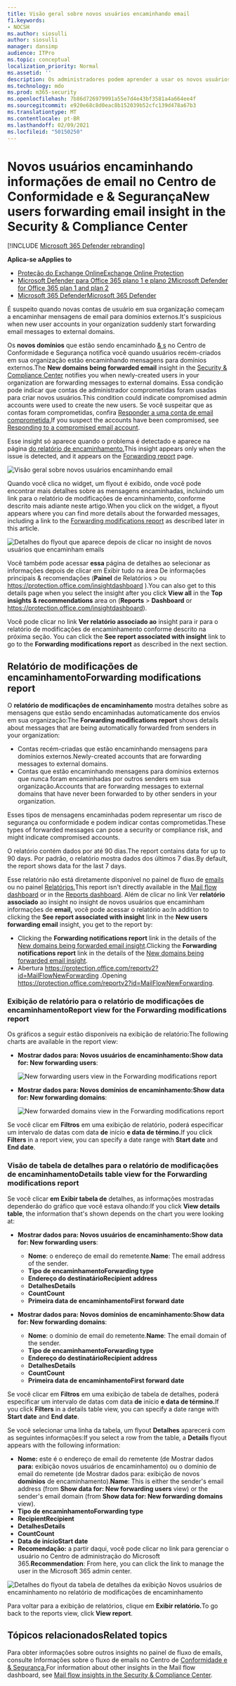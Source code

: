 ```yaml
---
title: Visão geral sobre novos usuários encaminhando email
f1.keywords:
- NOCSH
ms.author: siosulli
author: siosulli
manager: dansimp
audience: ITPro
ms.topic: conceptual
localization_priority: Normal
ms.assetid: ''
description: Os administradores podem aprender a usar os novos usuários que encaminham informações de & email no Centro de Conformidade e Segurança para investigar quando os usuários em sua organização estão encaminhando mensagens para novos domínios.
ms.technology: mdo
ms.prod: m365-security
ms.openlocfilehash: 7b86d726979991a55e7d4e43bf3581a4a664ee4f
ms.sourcegitcommit: e920e68c8d0eac8b152039b52cfc139d478a67b3
ms.translationtype: MT
ms.contentlocale: pt-BR
ms.lasthandoff: 02/09/2021
ms.locfileid: "50150250"
---
```

# <a name="new-users-forwarding-email-insight-in-the-security--compliance-center"></a><span data-ttu-id="be42c-103">Novos usuários encaminhando informações de email no Centro de Conformidade e & Segurança</span><span class="sxs-lookup"><span data-stu-id="be42c-103">New users forwarding email insight in the Security & Compliance Center</span></span>

[!INCLUDE [Microsoft 365 Defender rebranding](../includes/microsoft-defender-for-office.md)]

<span data-ttu-id="be42c-104">**Aplica-se a**</span><span class="sxs-lookup"><span data-stu-id="be42c-104">**Applies to**</span></span>
- [<span data-ttu-id="be42c-105">Proteção do Exchange Online</span><span class="sxs-lookup"><span data-stu-id="be42c-105">Exchange Online Protection</span></span>](https://go.microsoft.com/fwlink/?linkid=2148611)
- [<span data-ttu-id="be42c-106">Microsoft Defender para Office 365 plano 1 e plano 2</span><span class="sxs-lookup"><span data-stu-id="be42c-106">Microsoft Defender for Office 365 plan 1 and plan 2</span></span>](https://go.microsoft.com/fwlink/?linkid=2148715)
- [<span data-ttu-id="be42c-107">Microsoft 365 Defender</span><span class="sxs-lookup"><span data-stu-id="be42c-107">Microsoft 365 Defender</span></span>](https://go.microsoft.com/fwlink/?linkid=2118804)

<span data-ttu-id="be42c-108">É suspeito quando novas contas de usuário em sua organização começam a encaminhar mensagens de email para domínios externos.</span><span class="sxs-lookup"><span data-stu-id="be42c-108">It's suspicious when new user accounts in your organization suddenly start forwarding email messages to external domains.</span></span>

<span data-ttu-id="be42c-109">Os **novos domínios** que estão sendo encaminhado [& s](https://protection.office.com) no Centro de Conformidade e Segurança notifica você quando usuários recém-criados em sua organização estão encaminhando mensagens para domínios externos.</span><span class="sxs-lookup"><span data-stu-id="be42c-109">The **New domains being forwarded email** insight in the [Security & Compliance Center](https://protection.office.com) notifies you when newly-created users in your organization are forwarding messages to external domains.</span></span> <span data-ttu-id="be42c-110">Essa condição pode indicar que contas de administrador comprometidas foram usadas para criar novos usuários.</span><span class="sxs-lookup"><span data-stu-id="be42c-110">This condition could indicate compromised admin accounts were used to create the new users.</span></span> <span data-ttu-id="be42c-111">Se você suspeitar que as contas foram comprometidas, confira [Responder a uma conta de email comprometida.](responding-to-a-compromised-email-account.md)</span><span class="sxs-lookup"><span data-stu-id="be42c-111">If you suspect the accounts have been compromised, see [Responding to a compromised email account](responding-to-a-compromised-email-account.md).</span></span>

<span data-ttu-id="be42c-112">Esse insight só aparece quando o problema é detectado e aparece na página [do relatório de encaminhamento.](view-mail-flow-reports.md#forwarding-report)</span><span class="sxs-lookup"><span data-stu-id="be42c-112">This insight appears only when the issue is detected, and it appears on the [Forwarding report](view-mail-flow-reports.md#forwarding-report) page.</span></span>

![Visão geral sobre novos usuários encaminhando email](../../media/mfi-new-users-forwarding-email.png)

<span data-ttu-id="be42c-114">Quando você clica no widget, um flyout é exibido, onde você pode encontrar [](#forwarding-modifications-report) mais detalhes sobre as mensagens encaminhadas, incluindo um link para o relatório de modificações de encaminhamento, conforme descrito mais adiante neste artigo.</span><span class="sxs-lookup"><span data-stu-id="be42c-114">When you click on the widget, a flyout appears where you can find more details about the forwarded messages, including a link to the [Forwarding modifications report](#forwarding-modifications-report) as described later in this article.</span></span>

![Detalhes do flyout que aparece depois de clicar no insight de novos usuários que encaminham emails](../../media/mfi-new-users-forwarding-email-details.png)

<span data-ttu-id="be42c-116">Você também pode acessar **essa** página de detalhes  ao selecionar as informações depois de clicar em Exibir tudo na área De informações principais & recomendações (**Painel** de Relatórios \>  ou <https://protection.office.com/insightdashboard> ).</span><span class="sxs-lookup"><span data-stu-id="be42c-116">You can also get to this details page when you select the insight after you click **View all** in the **Top insights & recommendations** area on (**Reports** \> **Dashboard** or <https://protection.office.com/insightdashboard>).</span></span>

<span data-ttu-id="be42c-117">Você pode clicar no link **Ver relatório associado ao** insight para ir para o relatório de modificações de encaminhamento conforme descrito na próxima seção. </span><span class="sxs-lookup"><span data-stu-id="be42c-117">You can click the **See report associated with insight** link to go to the **Forwarding modifications report** as described in the next section.</span></span>

## <a name="forwarding-modifications-report"></a><span data-ttu-id="be42c-118">Relatório de modificações de encaminhamento</span><span class="sxs-lookup"><span data-stu-id="be42c-118">Forwarding modifications report</span></span>

<span data-ttu-id="be42c-119">O **relatório de modificações de encaminhamento** mostra detalhes sobre as mensagens que estão sendo encaminhadas automaticamente dos envios em sua organização:</span><span class="sxs-lookup"><span data-stu-id="be42c-119">The **Forwarding modifications report** shows details about messages that are being automatically forwarded from senders in your organization:</span></span>

- <span data-ttu-id="be42c-120">Contas recém-criadas que estão encaminhando mensagens para domínios externos.</span><span class="sxs-lookup"><span data-stu-id="be42c-120">Newly-created accounts that are forwarding messages to external domains.</span></span>
- <span data-ttu-id="be42c-121">Contas que estão encaminhando mensagens para domínios externos que nunca foram encaminhadas por outros senders em sua organização.</span><span class="sxs-lookup"><span data-stu-id="be42c-121">Accounts that are forwarding messages to external domains that have never been forwarded to by other senders in your organization.</span></span>

<span data-ttu-id="be42c-122">Esses tipos de mensagens encaminhadas podem representar um risco de segurança ou conformidade e podem indicar contas comprometidas.</span><span class="sxs-lookup"><span data-stu-id="be42c-122">These types of forwarded messages can pose a security or compliance risk, and might indicate compromised accounts.</span></span>

<span data-ttu-id="be42c-123">O relatório contém dados por até 90 dias.</span><span class="sxs-lookup"><span data-stu-id="be42c-123">The report contains data for up to 90 days.</span></span> <span data-ttu-id="be42c-124">Por padrão, o relatório mostra dados dos últimos 7 dias.</span><span class="sxs-lookup"><span data-stu-id="be42c-124">By default, the report shows data for the last 7 days.</span></span>

<span data-ttu-id="be42c-125">Esse relatório não está diretamente disponível no painel de fluxo de [emails](mail-flow-insights-v2.md) ou no painel [Relatórios.](view-mail-flow-reports.md)</span><span class="sxs-lookup"><span data-stu-id="be42c-125">This report isn't directly available in the [Mail flow dashboard](mail-flow-insights-v2.md) or in the [Reports dashboard](view-mail-flow-reports.md).</span></span> <span data-ttu-id="be42c-126">Além de clicar no link Ver **relatório associado** ao insight no insight de novos usuários que encaminham informações de **email,** você pode acessar o relatório ao:</span><span class="sxs-lookup"><span data-stu-id="be42c-126">In addition to clicking the **See report associated with insight** link in the **New users forwarding email** insight, you get to the report by:</span></span>

- <span data-ttu-id="be42c-127">Clicking the **Forwarding notifications report** link in the details of the [New domains being forwarded email insight](mfi-new-domains-being-forwarded-email.md).</span><span class="sxs-lookup"><span data-stu-id="be42c-127">Clicking the **Forwarding notifications report** link in the details of the [New domains being forwarded email insight](mfi-new-domains-being-forwarded-email.md).</span></span>
- <span data-ttu-id="be42c-128">Abertura <https://protection.office.com/reportv2?id=MailFlowNewForwarding> .</span><span class="sxs-lookup"><span data-stu-id="be42c-128">Opening <https://protection.office.com/reportv2?id=MailFlowNewForwarding>.</span></span>

### <a name="report-view-for-the-forwarding-modifications-report"></a><span data-ttu-id="be42c-129">Exibição de relatório para o relatório de modificações de encaminhamento</span><span class="sxs-lookup"><span data-stu-id="be42c-129">Report view for the Forwarding modifications report</span></span>

<span data-ttu-id="be42c-130">Os gráficos a seguir estão disponíveis na exibição de relatório:</span><span class="sxs-lookup"><span data-stu-id="be42c-130">The following charts are available in the report view:</span></span>

- <span data-ttu-id="be42c-131">**Mostrar dados para: Novos usuários de encaminhamento:**</span><span class="sxs-lookup"><span data-stu-id="be42c-131">**Show data for: New forwarding users**:</span></span>

  ![New forwarding users view in the Forwarding modifications report](../../media/forwarding-modifications-report-new-forwarding-users.png)

- <span data-ttu-id="be42c-133">**Mostrar dados para: Novos domínios de encaminhamento:**</span><span class="sxs-lookup"><span data-stu-id="be42c-133">**Show data for: New forwarding domains**:</span></span>

  ![New forwarded domains view in the Forwarding modifications report](../../media/forwarding-modifications-report-new-forwarded-domains.png)

<span data-ttu-id="be42c-135">Se você clicar em **Filtros** em uma exibição de relatório, poderá especificar um intervalo de datas com data **de** início **e data de término.**</span><span class="sxs-lookup"><span data-stu-id="be42c-135">If you click **Filters** in a report view, you can specify a date range with **Start date** and **End date**.</span></span>

### <a name="details-table-view-for-the-forwarding-modifications-report"></a><span data-ttu-id="be42c-136">Visão de tabela de detalhes para o relatório de modificações de encaminhamento</span><span class="sxs-lookup"><span data-stu-id="be42c-136">Details table view for the Forwarding modifications report</span></span>

<span data-ttu-id="be42c-137">Se você clicar **em Exibir tabela de** detalhes, as informações mostradas dependerão do gráfico que você estava olhando:</span><span class="sxs-lookup"><span data-stu-id="be42c-137">If you click **View details table**, the information that's shown depends on the chart you were looking at:</span></span>

- <span data-ttu-id="be42c-138">**Mostrar dados para: Novos usuários de encaminhamento:**</span><span class="sxs-lookup"><span data-stu-id="be42c-138">**Show data for: New forwarding users**:</span></span>

  - <span data-ttu-id="be42c-139">**Nome**: o endereço de email do remetente.</span><span class="sxs-lookup"><span data-stu-id="be42c-139">**Name**: The email address of the sender.</span></span>
  - <span data-ttu-id="be42c-140">**Tipo de encaminhamento**</span><span class="sxs-lookup"><span data-stu-id="be42c-140">**Forwarding type**</span></span>
  - <span data-ttu-id="be42c-141">**Endereço do destinatário**</span><span class="sxs-lookup"><span data-stu-id="be42c-141">**Recipient address**</span></span>
  - <span data-ttu-id="be42c-142">**Detalhes**</span><span class="sxs-lookup"><span data-stu-id="be42c-142">**Details**</span></span>
  - <span data-ttu-id="be42c-143">**Count**</span><span class="sxs-lookup"><span data-stu-id="be42c-143">**Count**</span></span>
  - <span data-ttu-id="be42c-144">**Primeira data de encaminhamento**</span><span class="sxs-lookup"><span data-stu-id="be42c-144">**First forward date**</span></span>

- <span data-ttu-id="be42c-145">**Mostrar dados para: Novos domínios de encaminhamento:**</span><span class="sxs-lookup"><span data-stu-id="be42c-145">**Show data for: New forwarding domains**:</span></span>

  - <span data-ttu-id="be42c-146">**Nome**: o domínio de email do remetente.</span><span class="sxs-lookup"><span data-stu-id="be42c-146">**Name**: The email domain of the sender.</span></span>
  - <span data-ttu-id="be42c-147">**Tipo de encaminhamento**</span><span class="sxs-lookup"><span data-stu-id="be42c-147">**Forwarding type**</span></span>
  - <span data-ttu-id="be42c-148">**Endereço do destinatário**</span><span class="sxs-lookup"><span data-stu-id="be42c-148">**Recipient address**</span></span>
  - <span data-ttu-id="be42c-149">**Detalhes**</span><span class="sxs-lookup"><span data-stu-id="be42c-149">**Details**</span></span>
  - <span data-ttu-id="be42c-150">**Count**</span><span class="sxs-lookup"><span data-stu-id="be42c-150">**Count**</span></span>
  - <span data-ttu-id="be42c-151">**Primeira data de encaminhamento**</span><span class="sxs-lookup"><span data-stu-id="be42c-151">**First forward date**</span></span>

<span data-ttu-id="be42c-152">Se você clicar em **Filtros** em uma exibição de tabela de detalhes, poderá especificar um intervalo de datas com data **de** início **e data de término.**</span><span class="sxs-lookup"><span data-stu-id="be42c-152">If you click **Filters** in a details table view, you can specify a date range with **Start date** and **End date**.</span></span>

<span data-ttu-id="be42c-153">Se você selecionar uma linha da tabela, um flyout **Detalhes** aparecerá com as seguintes informações:</span><span class="sxs-lookup"><span data-stu-id="be42c-153">If you select a row from the table, a **Details** flyout appears with the following information:</span></span>

- <span data-ttu-id="be42c-154">**Nome:** este é o endereço de email do remetente (de Mostrar dados **para:** exibição novos usuários de encaminhamento) ou o domínio de email do remetente (de Mostrar dados para: exibição de novos **domínios** de encaminhamento).</span><span class="sxs-lookup"><span data-stu-id="be42c-154">**Name**: This is either the sender's email address (from **Show data for: New forwarding users** view) or the sender's email domain (from **Show data for: New forwarding domains** view).</span></span>
- <span data-ttu-id="be42c-155">**Tipo de encaminhamento**</span><span class="sxs-lookup"><span data-stu-id="be42c-155">**Forwarding type**</span></span>
- <span data-ttu-id="be42c-156">**Recipient**</span><span class="sxs-lookup"><span data-stu-id="be42c-156">**Recipient**</span></span>
- <span data-ttu-id="be42c-157">**Detalhes**</span><span class="sxs-lookup"><span data-stu-id="be42c-157">**Details**</span></span>
- <span data-ttu-id="be42c-158">**Count**</span><span class="sxs-lookup"><span data-stu-id="be42c-158">**Count**</span></span>
- <span data-ttu-id="be42c-159">**Data de início**</span><span class="sxs-lookup"><span data-stu-id="be42c-159">**Start date**</span></span>
- <span data-ttu-id="be42c-160">**Recomendação:** a partir daqui, você pode clicar no link para gerenciar o usuário no Centro de administração do Microsoft 365.</span><span class="sxs-lookup"><span data-stu-id="be42c-160">**Recommendation**: From here, you can click the link to manage the user in the Microsoft 365 admin center.</span></span>

![Detalhes do flyout da tabela de detalhes da exibição Novos usuários de encaminhamento no relatório de modificações de encaminhamento](../../media/mfi-forwarding-modifications-report-new-forwarding-users-view-details-table-details.png)

<span data-ttu-id="be42c-162">Para voltar para a exibição de relatórios, clique em **Exibir relatório.**</span><span class="sxs-lookup"><span data-stu-id="be42c-162">To go back to the reports view, click **View report**.</span></span>

## <a name="related-topics"></a><span data-ttu-id="be42c-163">Tópicos relacionados</span><span class="sxs-lookup"><span data-stu-id="be42c-163">Related topics</span></span>

<span data-ttu-id="be42c-164">Para obter informações sobre outros insights no painel de fluxo de emails, consulte Informações sobre o fluxo de emails no Centro de [Conformidade e & Segurança.](mail-flow-insights-v2.md)</span><span class="sxs-lookup"><span data-stu-id="be42c-164">For information about other insights in the Mail flow dashboard, see [Mail flow insights in the Security & Compliance Center](mail-flow-insights-v2.md).</span></span>
